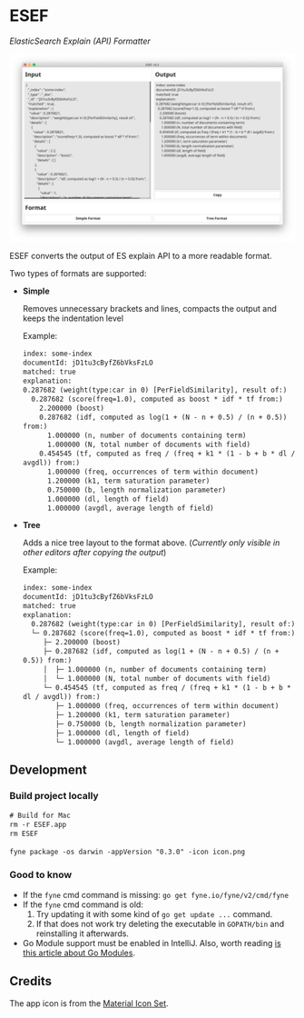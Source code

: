 # ESEF
*ElasticSearch Explain (API) Formatter*

![alt text](./images/ESEF_Screenshot.png "ESEF Screenshot")

ESEF converts the output of ES explain API to a more readable format.

Two types of formats are supported:

- **Simple**
  
  Removes unnecessary brackets and lines, compacts the output and keeps the indentation level

  Example:
  ```
  index: some-index
  documentId: jD1tu3cByfZ6bVksFzLO
  matched: true
  explanation:
  0.287682 (weight(type:car in 0) [PerFieldSimilarity], result of:)
    0.287682 (score(freq=1.0), computed as boost * idf * tf from:)
      2.200000 (boost)
      0.287682 (idf, computed as log(1 + (N - n + 0.5) / (n + 0.5)) from:)
        1.000000 (n, number of documents containing term)
        1.000000 (N, total number of documents with field)
      0.454545 (tf, computed as freq / (freq + k1 * (1 - b + b * dl / avgdl)) from:)
        1.000000 (freq, occurrences of term within document)
        1.200000 (k1, term saturation parameter)
        0.750000 (b, length normalization parameter)
        1.000000 (dl, length of field)
        1.000000 (avgdl, average length of field)
  ```
- **Tree**
  
  Adds a nice tree layout to the format above. (*Currently only visible in other editors after copying the output*)

  Example:
  ```
  index: some-index
  documentId: jD1tu3cByfZ6bVksFzLO
  matched: true
  explanation:
    0.287682 (weight(type:car in 0) [PerFieldSimilarity], result of:)
    └─ 0.287682 (score(freq=1.0), computed as boost * idf * tf from:)
       ├─ 2.200000 (boost)
       ├─ 0.287682 (idf, computed as log(1 + (N - n + 0.5) / (n + 0.5)) from:)
       │  ├─ 1.000000 (n, number of documents containing term)
       │  └─ 1.000000 (N, total number of documents with field)
       └─ 0.454545 (tf, computed as freq / (freq + k1 * (1 - b + b * dl / avgdl)) from:)
          ├─ 1.000000 (freq, occurrences of term within document)
          ├─ 1.200000 (k1, term saturation parameter)
          ├─ 0.750000 (b, length normalization parameter)
          ├─ 1.000000 (dl, length of field)
          └─ 1.000000 (avgdl, average length of field)
  ```

## Development

### Build project locally
```shell script
# Build for Mac
rm -r ESEF.app
rm ESEF

fyne package -os darwin -appVersion "0.3.0" -icon icon.png
```

### Good to know
- If the `fyne` cmd command is missing: `go get fyne.io/fyne/v2/cmd/fyne`
- If the `fyne` cmd command is old:
  1. Try updating it with some kind of `go get update ...` command.
  2. If that does not work try deleting the executable in `GOPATH/bin` and reinstalling it afterwards.
- Go Module support must be enabled in IntelliJ. Also, worth reading [is this article about Go Modules](https://insujang.github.io/2020-04-04/go-modules/).  

## Credits
The app icon is from the [Material Icon Set](https://material.io/resources/icons/?search=tree&icon=account_tree&style=baseline).
